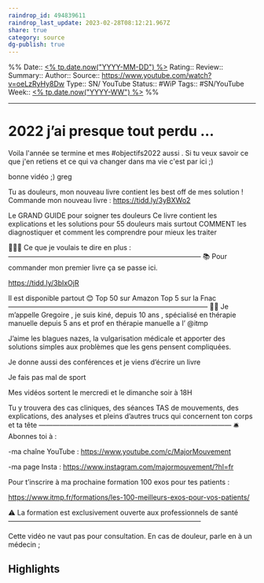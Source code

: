 ```yaml
---
raindrop_id: 494839611
raindrop_last_update: 2023-02-28T08:12:21.967Z
share: true
category: source
dg-publish: true
---
```


%%
Date:: [<% tp.date.now("YYYY-MM-DD") %>](%3C%25%20tp.date.now(%22YYYY-MM-DD%22)%20%25%3E.md)
Rating::
Review:: 
Summary:: 
Author::
Source:: https://www.youtube.com/watch?v=oeLzRyHy8Dw
Type:: SN/ YouTube
Status:: #WiP
Tags:: #SN/YouTube
Week:: [<% tp.date.now("YYYY-WW") %>](%3C%25%20tp.date.now(%22YYYY-WW%22)%20%25%3E.md)
%%
***
# 2022 j’ai presque tout perdu …

Voila l'année se termine et mes #objectifs2022 aussi . 
Si tu veux savoir ce que j'en retiens et ce qui va changer dans ma vie c'est par ici ;)

bonne vidéo ;)
greg



Tu as douleurs, mon nouveau livre contient les best off de mes solution !
Commande mon nouveau livre : 
https://tidd.ly/3yBXWo2

Le GRAND GUIDE pour soigner tes douleurs 
Ce livre contient les explications et les solutions pour 55 douleurs 
mais surtout COMMENT les diagnostiquer et comment les comprendre pour mieux les traiter 



👨🏻‍⚕️ Ce que je voulais te dire en plus  :
————————————————————————————
📚 Pour commander mon premier  livre ça se passe ici.

https://tidd.ly/3bIxOjR 

Il est disponible partout 😊
Top 50 sur Amazon
Top 5 sur la Fnac
—————————————————————————————
🧔🏻 Je m’appelle Gregoire , je suis kiné, depuis 10 ans , spécialisé en thérapie manuelle depuis 5 ans et prof en thérapie manuelle a l’ @itmp

J’aime les blagues nazes, la vulgarisation médicale et apporter des solutions simples aux problèmes que les gens pensent compliquées.

Je donne aussi des conférences et je viens d’écrire un livre

Je fais pas mal de sport

Mes vidéos sortent le  mercredi et le  dimanche soir à 18H


Tu y trouvera des cas cliniques, des séances TAS de mouvements, des explications, des analyses et pleins d’autres trucs qui concernent ton corps et ta tête
————————————————————————————
🛎Abonnes toi à :

-ma chaîne  YouTube :
https://www.youtube.com/c/MajorMouvement

-ma page Insta :
https://www.instagram.com/majormouvement/?hl=fr


Pour t’inscrire à ma prochaine formation 100 exos pour tes patients :

https://www.itmp.fr/formations/les-100-meilleurs-exos-pour-vos-patients/

⚠️ La formation est exclusivement ouverte aux professionnels de santé
————————————————————————————

Cette vidéo ne vaut pas pour consultation. En cas de douleur, parle en à un médecin ;

## Highlights


